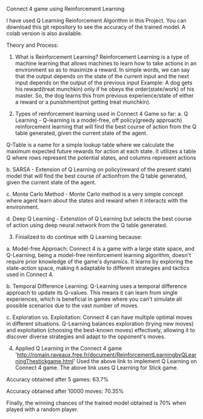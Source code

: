 Connect 4 game using Reinforcement Learning



I have used Q Learning Reinforcement Algorithm in this Project. You can download this git repository to see the accuracy of the trained model.
A colab version is also available.



Theory and Process:
1. What is Reinforcement Learning?
Reinforcement Learning is a type of machine learning that allows machines to learn how to take actions in an environment so as to maximize a reward.
In simple words, we can say that the output depends on the state of the current input and the next input depends on the output of the previous input
Example:
A dog gets his reward(treat munchkin) only if he obeys the order(state/work) of his master. So, the dog learns this from previous experience/state
of either a reward or a punishment(not getting treat munchkin).



2. Types of reinforcement learning used in Connect 4 Game so far:
a. Q Learning -  Q-learning is a model-free, off policy(greedy approach) reinforcement learning that will find the best course of action
from the Q table generated, given the current state of the agent.

Q-Table is a name for a simple lookup table where we calculate the maximum expected future rewards for action at each state.
It utilizes a table Q where rows represent the potential states, and columns represent actions
   
b. SARSA - Extension of Q Learning on policy(reward of the present state) model that will find the best course of actionfrom the Q table
   generated, given the current state of the agent.
   
c. Monte Carlo Method - Monte Carlo method is a very simple concept where agent learn about the states and reward when it interacts with the environment.

d. Deep Q Learning - Extenstion of Q Learning but selects the best course of action using deep neural network from the Q table generated.



3. Finialized to do continue with Q Learning because:

a. Model-free Approach: Connect 4 is a game with a large state space, and Q-Learning, being a model-free reinforcement learning algorithm,
doesn't require prior knowledge of the game's dynamics. It learns by exploring the state-action space, making it adaptable to different
strategies and tactics used in Connect 4.

b. Temporal Difference Learning: Q-Learning uses a temporal difference approach to update its Q-values. This means it can learn from single 
experiences, which is beneficial in games where you can't simulate all possible scenarios due to the vast number of moves.

c. Exploration vs. Exploitation: Connect 4 can have multiple optimal moves in different situations. Q-Learning balances exploration 
(trying new moves) and exploitation (choosing the best-known moves) effectively, allowing it to discover diverse strategies and adapt to the opponent's moves.



4. Applied Q Learning in the Connect 4 game
'http://romain.raveaux.free.fr/document/ReinforcementLearningbyQLearningThestickgame.html'
Used the above link to implement Q Learning on Connect 4 game. The above link uses Q Learning for Stick game.

Accuracy obtained after 5 games:
63.7%

Accuracy obtained after 10000 moves:
70.35%

Finally, the winning chances of the trained model obtained is 70% when played with a random player.
